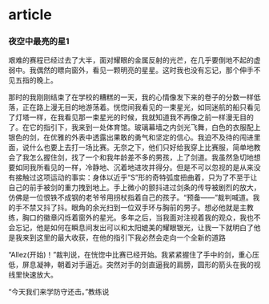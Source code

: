 # article

### 夜空中最亮的星1

艰难的赛程已经过去了大半，面对耀眼的金属反射的光芒，在几乎要倒地不起的虚弱中。我偶然的瞟向窗外，看见一颗明亮的星星。这时我也没有忘记，那个伸手不见五指的晚上。

那时的我刚刚结束了在学校的糟糕的一天，我的心情像发下来的卷子的分数一样低落，正在路上漫无目的地游荡着。恍惚间我看见的一束星光，如同迷航的船只看见了灯塔一样，在我看见那一束星光的时候，我就知道我不再像之前一样漫无目的了。在它的指引下，我来到一处体育馆。玻璃幕墙之内剑光飞舞，白色的衣服配上银色的剑，在优雅的外表中透露出果敢的勇气和坚定的信心。我迫不及待的闯进里面，说什么也要上去打一场比赛。无奈之下，他们只好给我穿上比赛服，简单地教会了我怎么握住剑，找了一个和我年龄差不多的男孩，上了剑道。我虽然急切地想要如同我所看见的一样，冷静地、沉着地进攻并得分。但是不可以忽视的是从来没有接触过这项运动的事实：身体以近乎“S”形的奇特弧度扭曲着，只为了不至于让自己的前手被剑的重力拽到地上。手上微小的颤抖进过剑条的传导被剧烈的放大，仿佛是一位恨铁不成钢的老爷爷用拐杖指着自己的孩子。“预备——”裁判喊道。我的手不禁又抖了抖。眼角的余光扫到一位双手环与胸前的男子。想必他就是主教练，胸口的徽章闪烁着窗外的星光。多年之后，当我面对注视着我的观众，我也不会忘记，他是如何在瞬息间发出可以和太阳媲美的耀眼银光，让我一下就明白了他是我来到这里的最大收获，在他的指引下我必然会走向一个全新的道路

“Allez(开始)！”裁判说，在恍惚中比赛已经开始。我紧紧握住了手中的剑，重心压低，屏息凝神，朝着对手逼近。突然对手的剑直逼我的肩膀，圆形的箭头在我的视线里快速放大。

“今天我们来学防守还击。”教练说
